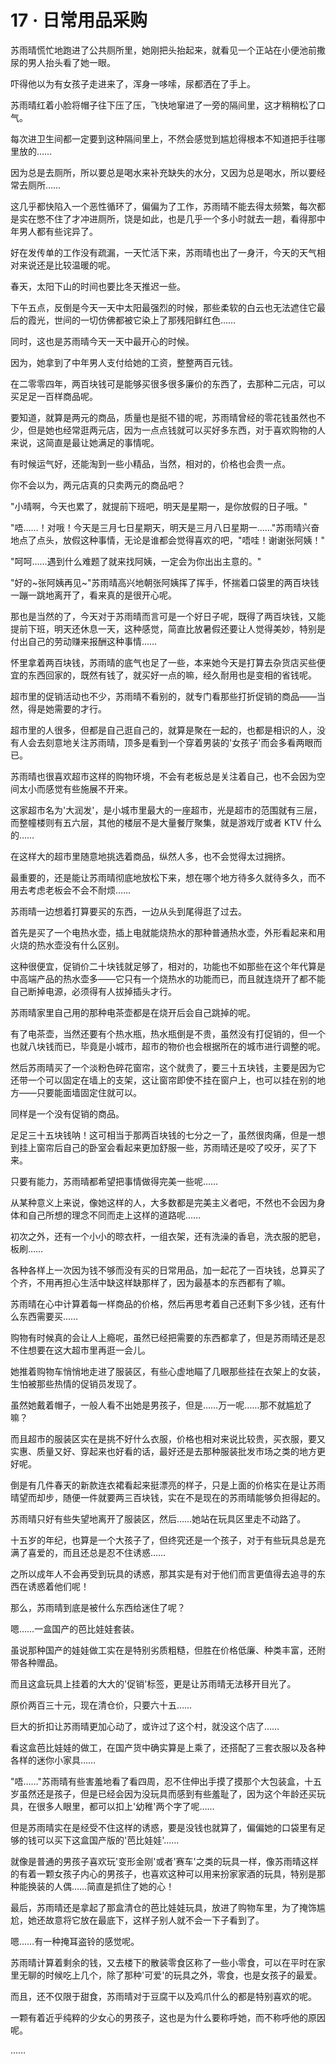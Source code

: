 <link rel="stylesheet" href="../styles/text.css" />
<h1>17 · 日常用品采购</h1>

苏雨晴慌忙地跑进了公共厕所里，她刚把头抬起来，就看见一个正站在小便池前撒尿的男人抬头看了她一眼。

吓得他以为有女孩子走进来了，浑身一哆嗦，尿都洒在了手上。

苏雨晴红着小脸将帽子往下压了压，飞快地窜进了一旁的隔间里，这才稍稍松了口气。

每次进卫生间都一定要到这种隔间里上，不然会感觉到尴尬得根本不知道把手往哪里放的……

因为总是去厕所，所以要总是喝水来补充缺失的水分，又因为总是喝水，所以要经常去厕所……

这几乎都快陷入一个恶性循环了，偏偏为了工作，苏雨晴不能去得太频繁，每次都是实在憋不住了才冲进厕所，饶是如此，也是几乎一个多小时就去一趟，看得那中年男人都有些诧异了。

好在发传单的工作没有疏漏，一天忙活下来，苏雨晴也出了一身汗，今天的天气相对来说还是比较温暖的呢。

春天，太阳下山的时间也要比冬天推迟一些。

下午五点，反倒是今天一天中太阳最强烈的时候，那些柔软的白云也无法遮住它最后的霞光，世间的一切仿佛都被它染上了那残阳鲜红色……

同时，这也是苏雨晴今天一天中最开心的时候。

因为，她拿到了中年男人支付给她的工资，整整两百元钱。

在二零零四年，两百块钱可是能够买很多很多廉价的东西了，去那种二元店，可以买足足一百样商品呢。

要知道，就算是两元的商品，质量也是挺不错的呢，苏雨晴曾经的零花钱虽然也不少，但是她也经常逛两元店，因为一点点钱就可以买好多东西，对于喜欢购物的人来说，这简直是最让她满足的事情呢。

有时候运气好，还能淘到一些小精品，当然，相对的，价格也会贵一点。

你不会以为，两元店真的只卖两元的商品吧？

"小晴啊，今天也累了，就提前下班吧，明天是星期一，是你放假的日子哦。"

"唔……！对哦！今天是三月七日星期天，明天是三月八日星期一……"苏雨晴兴奋地点了点头，放假这种事情，无论是谁都会觉得喜欢的吧，"唔哇！谢谢张阿姨！"

"呵呵……遇到什么难题了就来找阿姨，一定会为你出出主意的。"

"好的\~张阿姨再见\~"苏雨晴高兴地朝张阿姨挥了挥手，怀揣着口袋里的两百块钱一蹦一跳地离开了，看来真的是很开心呢。

那也是当然的了，今天对于苏雨晴而言可是一个好日子呢，既得了两百块钱，又能提前下班，明天还休息一天，这种感觉，简直比放暑假还要让人觉得美妙，特别是付出自己的劳动赚来报酬这种事情……

怀里拿着两百块钱，苏雨晴的底气也足了一些，本来她今天是打算去杂货店买些便宜的东西回家的，既然有钱了，就买好一点的嘛，经久耐用也是变相的省钱呢。

超市里的促销活动也不少，苏雨晴不看别的，就专门看那些打折促销的商品——当然，得是她需要的才行。

超市里的人很多，但都是自己逛自己的，就算是聚在一起的，也都是相识的人，没有人会去刻意地关注苏雨晴，顶多是看到一个穿着男装的'女孩子'而会多看两眼而已。

苏雨晴也很喜欢超市这样的购物环境，不会有老板总是关注着自己，也不会因为空间太小而感觉有些施展不开来。

这家超市名为'大润发'，是小城市里最大的一座超市，光是超市的范围就有三层，而整幢楼则有五六层，其他的楼层不是大量餐厅聚集，就是游戏厅或者 KTV 什么的……

在这样大的超市里随意地挑选着商品，纵然人多，也不会觉得太过拥挤。

最重要的，还是能让苏雨晴彻底地放松下来，想在哪个地方待多久就待多久，而不用去考虑老板会不会不耐烦……

苏雨晴一边想着打算要买的东西，一边从头到尾得逛了过去。

首先是买了一个电热水壶，插上电就能烧热水的那种普通热水壶，外形看起来和用火烧的热水壶没有什么区别。

这种很便宜，促销价二十块钱就足够了，相对的，功能也不如那些在这个年代算是中高端产品的热水壶多——它只有一个烧热水的功能而已，而且就连烧开了都不能自己断掉电源，必须得有人拔掉插头才行。

苏雨晴家里自己用的那种电茶壶都是在烧开后会自己跳掉的呢。

有了电茶壶，当然还要有个热水瓶，热水瓶倒是不贵，虽然没有打促销的，但一个也就八块钱而已，毕竟是小城市，超市的物价也会根据所在的城市进行调整的呢。

然后苏雨晴买了一个淡粉色碎花窗帘，这个就贵了，要三十五块钱，主要是因为它还带一个可以固定在墙上的支架，这让窗帘即使不挂在窗户上，也可以挂在别的地方——只要能面墙固定住就可以。

同样是一个没有促销的商品。

足足三十五块钱呐！这可相当于那两百块钱的七分之一了，虽然很肉痛，但是一想到挂上窗帘后自己的卧室会看起来更加舒服一些，苏雨晴还是咬了咬牙，买了下来。

只要有能力，苏雨晴都希望把事情做得完美一些呢……

从某种意义上来说，像她这样的人，大多数都是完美主义者吧，不然也不会因为身体和自己所想的理念不同而走上这样的道路呢……

初次之外，还有一个小小的晾衣杆，一组衣架，还有洗澡的香皂，洗衣服的肥皂，板刷……

各种各样上一次因为钱不够而没有买的日常用品，加一起花了一百块钱，总算买了个齐，不用再担心生活中缺这样缺那样了，因为最基本的东西都有了嘛。

苏雨晴在心中计算着每一样商品的价格，然后再思考着自己还剩下多少钱，还有什么东西需要买……

购物有时候真的会让人上瘾呢，虽然已经把需要的东西都拿了，但是苏雨晴还是忍不住想要在这大超市里再逛一会儿。

她推着购物车悄悄地走进了服装区，有些心虚地瞄了几眼那些挂在衣架上的女装，生怕被那些热情的促销员发现了。

虽然她戴着帽子，一般人看不出她是男孩子，但是……万一呢……那不就尴尬了嘛？

而且超市的服装区实在是挑不好什么衣服，价格也相对来说比较贵，买衣服，要又实惠、质量又好、穿起来也好看的话，最好还是去那种服装批发市场之类的地方更好呢。

倒是有几件春天的新款连衣裙看起来挺漂亮的样子，只是上面的价格实在是让苏雨晴望而却步，随便一件就要两三百块钱，实在不是现在的苏雨晴能够负担得起的。

苏雨晴只好有些失望地离开了服装区，然后……她站在玩具区里走不动路了。

十五岁的年纪，也算是一个大孩子了，但终究还是一个孩子，对于有些玩具总是充满了喜爱的，而且还总是忍不住诱惑……

之所以成年人不会再受到玩具的诱惑，那其实是有对于他们而言更值得去追寻的东西在诱惑着他们呢！

那么，苏雨晴到底是被什么东西给迷住了呢？

嗯……一盒国产的芭比娃娃套装。

虽说那种国产的娃娃做工实在是特别劣质粗糙，但胜在价格低廉、种类丰富，还附带各种赠品。

而且这盒玩具上挂着的大大的'促销'标签，更是让苏雨晴无法移开目光了。

原价两百三十元，现在清仓价，只要六十五……

巨大的折扣让苏雨晴更加心动了，或许过了这个村，就没这个店了……

看这盒芭比娃娃的做工，在国产货中确实算是上乘了，还搭配了三套衣服以及各种各样的迷你小家具……

"唔……"苏雨晴有些害羞地看了看四周，忍不住伸出手摸了摸那个大包装盒，十五岁虽然还是孩子，但是已经会因为没玩具而感到有些羞耻了，因为这个年龄还买玩具，在很多人眼里，都可以扣上'幼稚'两个字了呢……

但是苏雨晴实在是经受不住这样的诱惑，要是没钱也就算了，偏偏她的口袋里有足够的钱可以买下这盒国产版的'芭比娃娃'……

就像是普通的男孩子喜欢玩'变形金刚'或者'赛车'之类的玩具一样，像苏雨晴这样的有着一颗女孩子内心的男孩子，也喜欢这种可以用来扮家家酒的玩具，特别是那种能换装的人偶……简直是抓住了她的心！

最后，苏雨晴还是拿起了那盒清仓的芭比娃娃玩具，放进了购物车里，为了掩饰尴尬，她还故意将它放在最底下，这样子别人就不会一下子看到了。

嗯……有一种掩耳盗铃的感觉呢。

苏雨晴计算着剩余的钱，又去楼下的散装零食区称了一些小零食，可以在平时在家里无聊的时候吃上几个，除了那种'可爱'的玩具之外，零食，也是女孩子的最爱。

而且，还不仅限于甜食，苏雨晴对于豆腐干以及鸡爪什么的都是特别喜欢的呢。

一颗有着近乎纯粹的少女心的男孩子，这也是为什么要称呼她，而不称呼他的原因呢。

……
